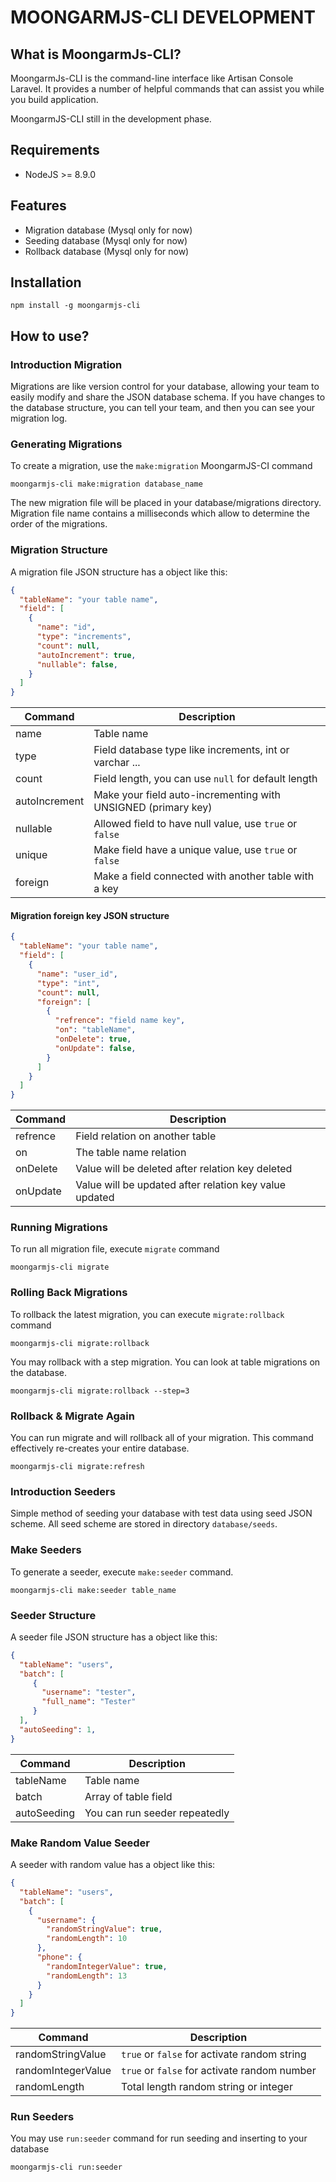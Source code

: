 # MOONGARMJS-CLI DEVELOPMENT

## What is MoongarmJs-CLI?
MoongarmJs-CLI is the command-line interface like Artisan Console Laravel. It provides a number of helpful commands that can assist you while you build application. 

MoongarmJS-CLI still in the development phase.

## Requirements
*  NodeJS >= 8.9.0

## Features
*  Migration database (Mysql only for now)
*  Seeding database   (Mysql only for now)
*  Rollback database  (Mysql only for now)

## Installation
``npm install -g moongarmjs-cli``

## How to use?

### Introduction Migration
Migrations are like version control for your database, allowing your team to easily modify and share the JSON database schema. If you have changes to the database structure, you can tell your team, and then you can see your migration log.

### Generating Migrations
To create a migration, use the `make:migration` MoongarmJS-CI command

    moongarmjs-cli make:migration database_name

The new migration file will be placed in your database/migrations directory. Migration file name contains a milliseconds which allow to determine the order of the migrations.

### Migration Structure
A migration file JSON structure has a object like this:
```json
{
  "tableName": "your table name",
  "field": [
    {
      "name": "id",
      "type": "increments",
      "count": null,
      "autoIncrement": true,
      "nullable": false,
    }
  ]
}
```
|Command  |Description  |
|--|--|
| name | Table name  |
| type | Field database type like increments, int or varchar ... |
| count | Field length, you can use `null` for default length
| autoIncrement | Make your field auto-incrementing with UNSIGNED (primary key)
| nullable | Allowed field to have null value, use `true` or `false`
| unique | Make field have a unique value, use `true` or `false`
| foreign | Make a field connected with another table with a key

#### Migration foreign key JSON structure
```json
{
  "tableName": "your table name",
  "field": [
    {
      "name": "user_id",
      "type": "int",
      "count": null,
      "foreign": [
        {
          "refrence": "field name key",
          "on": "tableName",
          "onDelete": true,
          "onUpdate": false,
        }
      ]
    }
  ]
}
```
|  Command| Description  |
|--|--|
|  refrence| Field relation on another table |
|on | The table name relation|
|onDelete| Value will be deleted after relation key deleted|
| onUpdate | Value will be updated after relation key value updated

### Running Migrations
To run all migration file, execute `migrate` command

    moongarmjs-cli migrate
### Rolling Back Migrations
To rollback the latest migration, you can execute `migrate:rollback` command

    moongarmjs-cli migrate:rollback
You may rollback with a step migration. You can look at table migrations on the database.

    moongarmjs-cli migrate:rollback --step=3
### Rollback & Migrate Again
You can run migrate and will rollback all of your migration. This command effectively re-creates your entire database.

    moongarmjs-cli migrate:refresh

 ### Introduction Seeders
Simple method of seeding your database with test data using seed JSON scheme. All seed scheme are stored in directory `database/seeds`. 
### Make Seeders
To generate a seeder, execute `make:seeder` command.

    moongarmjs-cli make:seeder table_name
### Seeder Structure
A seeder file JSON structure has a object like this:
```json
{
  "tableName": "users",
  "batch": [
     {
       "username": "tester",
       "full_name": "Tester"
     }
  ],
  "autoSeeding": 1,
}
```
|Command|Description  |
|--|--|
| tableName | Table name  |
| batch | Array of table field|
|autoSeeding| You can run seeder repeatedly

### Make Random Value Seeder
A seeder with random value has a object like this:
```json
{
  "tableName": "users",
  "batch": [
    {
      "username": {
        "randomStringValue": true,
        "randomLength": 10
      },
      "phone": {
        "randomIntegerValue": true,
        "randomLength": 13
      }
    }
  ]
}
```
|Command|Description  |
|--|--|
| randomStringValue | `true` or `false` for activate random string|
| randomIntegerValue| `true` or `false` for activate random number|
|randomLength| Total length random string or integer

### Run Seeders
You may use `run:seeder` command for run seeding and inserting to your database

    moongarmjs-cli run:seeder






